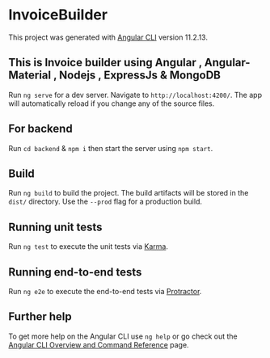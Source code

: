 # InvoiceBuilder

This project was generated with [Angular CLI](https://github.com/angular/angular-cli) version 11.2.13.

## This is Invoice builder using Angular , Angular-Material , Nodejs , ExpressJs & MongoDB

Run `ng serve` for a dev server. Navigate to `http://localhost:4200/`. The app will automatically reload if you change any of the source files.

## For backend 

Run `cd backend` & ` npm i ` then start the server using `npm start`.

## Build

Run `ng build` to build the project. The build artifacts will be stored in the `dist/` directory. Use the `--prod` flag for a production build.

## Running unit tests

Run `ng test` to execute the unit tests via [Karma](https://karma-runner.github.io).

## Running end-to-end tests

Run `ng e2e` to execute the end-to-end tests via [Protractor](http://www.protractortest.org/).

## Further help

To get more help on the Angular CLI use `ng help` or go check out the [Angular CLI Overview and Command Reference](https://angular.io/cli) page.
